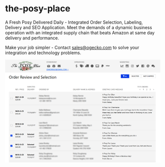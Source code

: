 # the-posy-place
A Fresh Posy Delivered Daily - Integrated Order Selection, Labeling, Delivery and SEO Application. Meet the demands of a dynamic business operation with an integrated supply chain that beats Amazon at same day delivery and performance. 

Make your job simpler - Contact sales@ogecko.com to solve your integration and technology problems.

![The Posy Place](mup/screen.png)
